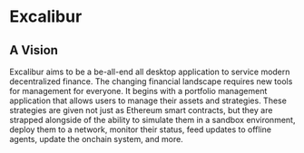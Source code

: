 # Excalibur

## A Vision
Excalibur aims to be a be-all-end all desktop application to service modern decentralized finance. 
The changing financial landscape requires new tools for management for everyone.
It begins with a portfolio management application that allows users to manage their assets and strategies.
These strategies are given not just as Ethereum smart contracts, but they are strapped alongside of the ability to simulate them in a sandbox environment, deploy them to a network, monitor their status, feed updates to offline agents, update the onchain system, and more.